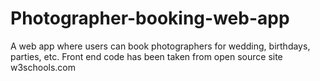 # Photographer-booking-web-app
A web app where users can book photographers for wedding, birthdays, parties, etc.
Front end code has been taken from open source site w3schools.com

